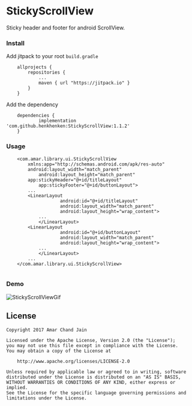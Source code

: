 # StickyScrollView
Sticky header and footer for android ScrollView.

### Install

Add jitpack to your root `build.gradle`
```
	allprojects {
		repositories {
			...
			maven { url "https://jitpack.io" }
		}
	}
```

Add the dependency
```
	dependencies {
	        implementation 'com.github.henkhenken:StickyScrollView:1.1.2'
	}

```

### Usage
```
	<com.amar.library.ui.StickyScrollView
   		xmlns:app="http://schemas.android.com/apk/res-auto"
		android:layout_width="match_parent"
    		android:layout_height="match_parent"
		app:stickyHeader="@+id/titleLayout"
    		app:stickyFooter="@+id/buttonLayout">
		...
		<LinearLayout
            		android:id="@+id/titleLayout"
            		android:layout_width="match_parent"
            		android:layout_height="wrap_content">
			...
        	</LinearLayout>		
		<LinearLayout
            		android:id="@+id/buttonLayout"
            		android:layout_width="match_parent"
            		android:layout_height="wrap_content">
			...
        	</LinearLayout>	
		...
	</com.amar.library.ui.StickyScrollView>
	
```

### Demo
![StickyScrollViewGif](demo/StickyScroll.gif)


License
-------

    Copyright 2017 Amar Chand Jain

    Licensed under the Apache License, Version 2.0 (the "License");
    you may not use this file except in compliance with the License.
    You may obtain a copy of the License at

        http://www.apache.org/licenses/LICENSE-2.0

    Unless required by applicable law or agreed to in writing, software
    distributed under the License is distributed on an "AS IS" BASIS,
    WITHOUT WARRANTIES OR CONDITIONS OF ANY KIND, either express or implied.
    See the License for the specific language governing permissions and
    limitations under the License.
